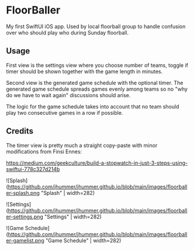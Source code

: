 #  FloorBaller

My first SwiftUI iOS app. Used by local floorball group to handle confusion over who should play who during Sunday floorball.


## Usage

First view is the settings view where you choose number of teams, toggle if timer should be shown together with the game length in minutes.

Second view is the generated game schedule with the optional timer. The generated game schedule spreads games evenly among teams so no "why do we have to wait again" discussions should arise.
  
The logic for the game schedule takes into account that no team should play two consecutive games in a row if possible.  

## Credits

The timer view is pretty much a straight copy-paste with minor modifications from Finsi Ennes:

https://medium.com/geekculture/build-a-stopwatch-in-just-3-steps-using-swiftui-778c327d214b


![Splash](https://github.com/jhummer/jhummer.github.io/blob/main/images/floorballer-splash.png "Splash" | width=282)

![Settings](https://github.com/jhummer/jhummer.github.io/blob/main/images/floorballer-settings.png "Settings" | width=282)

![Game Schedule](https://github.com/jhummer/jhummer.github.io/blob/main/images/floorballer-gamelist.png "Game Schedule" | width=282)
